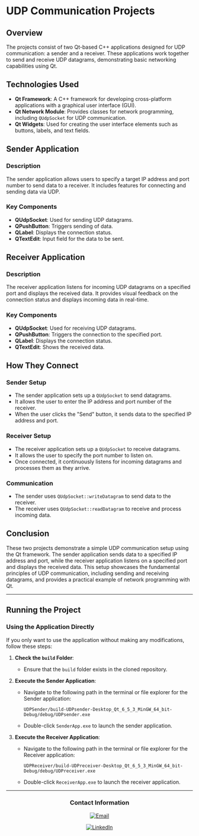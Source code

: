 # UDP Communication Projects

## Overview

The projects consist of two Qt-based C++ applications designed for UDP communication: a sender and a receiver. These applications work together to send and receive UDP datagrams, demonstrating basic networking capabilities using Qt.

## Technologies Used

- **Qt Framework**: A C++ framework for developing cross-platform applications with a graphical user interface (GUI).
- **Qt Network Module**: Provides classes for network programming, including `QUdpSocket` for UDP communication.
- **Qt Widgets**: Used for creating the user interface elements such as buttons, labels, and text fields.

## Sender Application

### Description

The sender application allows users to specify a target IP address and port number to send data to a receiver. It includes features for connecting and sending data via UDP.

### Key Components

- **QUdpSocket**: Used for sending UDP datagrams.
- **QPushButton**: Triggers sending of data.
- **QLabel**: Displays the connection status.
- **QTextEdit**: Input field for the data to be sent.

## Receiver Application

### Description

The receiver application listens for incoming UDP datagrams on a specified port and displays the received data. It provides visual feedback on the connection status and displays incoming data in real-time.

### Key Components

- **QUdpSocket**: Used for receiving UDP datagrams.
- **QPushButton**: Triggers the connection to the specified port.
- **QLabel**: Displays the connection status.
- **QTextEdit**: Shows the received data.

## How They Connect

### Sender Setup

- The sender application sets up a `QUdpSocket` to send datagrams.
- It allows the user to enter the IP address and port number of the receiver.
- When the user clicks the "Send" button, it sends data to the specified IP address and port.

### Receiver Setup

- The receiver application sets up a `QUdpSocket` to receive datagrams.
- It allows the user to specify the port number to listen on.
- Once connected, it continuously listens for incoming datagrams and processes them as they arrive.

### Communication

- The sender uses `QUdpSocket::writeDatagram` to send data to the receiver.
- The receiver uses `QUdpSocket::readDatagram` to receive and process incoming data.

## Conclusion

These two projects demonstrate a simple UDP communication setup using the Qt framework. The sender application sends data to a specified IP address and port, while the receiver application listens on a specified port and displays the received data. This setup showcases the fundamental principles of UDP communication, including sending and receiving datagrams, and provides a practical example of network programming with Qt.

---

## Running the Project

### Using the Application Directly

If you only want to use the application without making any modifications, follow these steps:

1. **Check the `build` Folder**:
   - Ensure that the `build` folder exists in the cloned repository.

2. **Execute the Sender Application**:
   - Navigate to the following path in the terminal or file explorer for the Sender application:

     ```plaintext
     UDPSender/build-UDPsender-Desktop_Qt_6_5_3_MinGW_64_bit-Debug/debug/UDPsender.exe
     ```

   - Double-click `SenderApp.exe` to launch the sender application.

3. **Execute the Receiver Application**:
   - Navigate to the following path in the terminal or file explorer for the Receiver application:

     ```plaintext
     UDPReceiver/build-UDPreceiver-Desktop_Qt_6_5_3_MinGW_64_bit-Debug/debug/UDPreceiver.exe
     ```

   - Double-click `ReceiverApp.exe` to launch the receiver application.

---

<div align="center">

### Contact Information

[![Email](https://img.shields.io/badge/Email-sivasaiyarlagadda2001@gmail.com-green?style=flat-square&logo=gmail)](mailto:sivasaiyarlagadda2001@gmail.com)

[![LinkedIn](https://img.shields.io/badge/LinkedIn-Sivasai_Yarlagadda-blue?style=flat-square&logo=linkedin)](https://www.linkedin.com/in/sivasai-yarlagadda)

</div>
